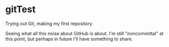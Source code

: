 gitTest
=======

Trying out Git, making my first repository

Seeing what all this noise about GitHub is about. I'm still "noncommittal" at this point, but perhaps in future I'll have something to share.
